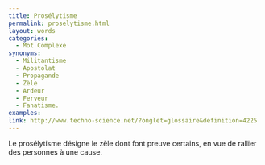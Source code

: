```yaml
---
title: Prosélytisme
permalink: proselytisme.html
layout: words
categories:
  - Mot Complexe
synonyms:
  - Militantisme
  - Apostolat
  - Propagande
  - Zèle
  - Ardeur
  - Ferveur
  - Fanatisme.
examples:
link: http://www.techno-science.net/?onglet=glossaire&definition=4225
---
```


Le prosélytisme désigne le zèle dont font preuve certains, en vue de rallier des personnes à une cause.
